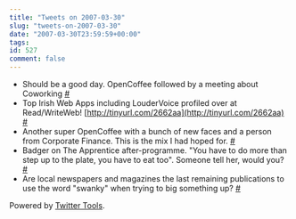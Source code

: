 ```yaml
---
title: "Tweets on 2007-03-30"
slug: "tweets-on-2007-03-30"
date: "2007-03-30T23:59:59+00:00"
tags:
id: 527
comment: false
---
```


*   Should be a good day. OpenCoffee followed by a meeting about Coworking [#](http://twitter.com/conoro/statuses/15737791)
*   Top Irish Web Apps including LouderVoice profiled over at Read/WriteWeb! [http://tinyurl.com/2662aa](http://tinyurl.com/2662aa) [#](http://twitter.com/conoro/statuses/15738281)
*   Another super OpenCoffee with a bunch of new faces and a person from Corporate Finance. This is the mix I had hoped for. [#](http://twitter.com/conoro/statuses/15936731)
*   Badger on The Apprentice after-programme. "You have to do more than step up to the plate, you have to eat too". Someone tell her, would you? [#](http://twitter.com/conoro/statuses/16030811)
*   Are local newspapers and magazines the last remaining publications to use the word "swanky" when trying to big something up? [#](http://twitter.com/conoro/statuses/16160531)

Powered by [Twitter Tools](http://alexking.org/projects/wordpress).
